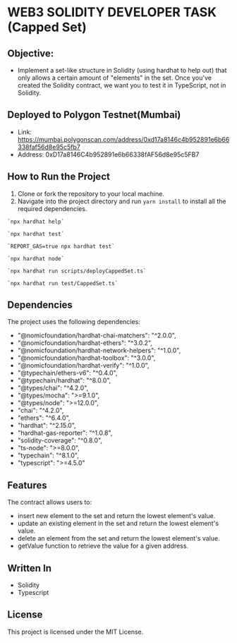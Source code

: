 # WEB3 SOLIDITY DEVELOPER TASK (Capped Set)

## Objective:
- Implement a set-like structure in Solidity (using hardhat to help out) that
only allows a certain amount of "elements" in the set. Once you've created the Solidity contract,
we want you to test it in TypeScript, not in Solidity.

## Deployed to Polygon Testnet(Mumbai) 
- Link: https://mumbai.polygonscan.com/address/0xd17a8146c4b952891e6b66338faf56d8e95c5fb7
- Address: 0xD17a8146C4b952891e6b66338fAF56d8e95c5FB7

## How to Run the Project

1. Clone or fork the repository to your local machine.
2. Navigate into the project directory and run `yarn install` to install all the required dependencies.
```shell
`npx hardhat help`

`npx hardhat test`

`REPORT_GAS=true npx hardhat test`

`npx hardhat node`

`npx hardhat run scripts/deployCappedSet.ts`

`npx hardhat run test/CappedSet.ts`

```

## Dependencies
The project uses the following dependencies:

- "@nomicfoundation/hardhat-chai-matchers": "^2.0.0",
- "@nomicfoundation/hardhat-ethers": "^3.0.2",
- "@nomicfoundation/hardhat-network-helpers": "^1.0.0",
- "@nomicfoundation/hardhat-toolbox": "^3.0.0",
- "@nomicfoundation/hardhat-verify": "^1.0.0",
- "@typechain/ethers-v6": "^0.4.0",
- "@typechain/hardhat": "^8.0.0",
- "@types/chai": "^4.2.0",
- "@types/mocha": ">=9.1.0",
- "@types/node": ">=12.0.0",
- "chai": "^4.2.0",
- "ethers": "^6.4.0",
- "hardhat": "^2.15.0",
- "hardhat-gas-reporter": "^1.0.8",
- "solidity-coverage": "^0.8.0",
- "ts-node": ">=8.0.0",
- "typechain": "^8.1.0",
- "typescript": ">=4.5.0"

## Features

The contract allows users to:

- insert new element to the set and return the lowest element's value.
- update an existing element in the set and return the lowest element's value.
- delete an element from the set and return the lowest element's value.
- getValue function to retrieve the value for a given address.

## Written In
   - Solidity
   - Typescript

## License
This project is licensed under the MIT License.
